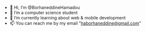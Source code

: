- 👋 Hi, I’m @BorhaneddineHamadou
- 👀 I’m a computer science student
- 🌱 I’m currently learning about web & mobile development
- 📫 You can reach me by my email "haborhaneddine@gmail.com"

<!---
BorhaneddineHamadou/BorhaneddineHamadou is a ✨ special ✨ repository because its `README.md` (this file) appears on your GitHub profile.
You can click the Preview link to take a look at your changes.
--->
